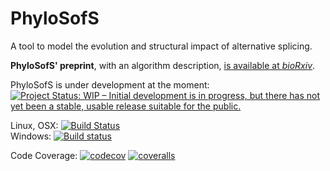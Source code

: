 # PhyloSofS

A tool to model the evolution and structural impact of alternative splicing.

**PhyloSofS' preprint**, with an algorithm description, [is available at *bioRxiv*](https://www.biorxiv.org/content/early/2017/03/23/119891).  

PhyloSofS is under development at the moment: [![Project Status: WIP – Initial development is in progress, but there has not yet been a stable, usable release suitable for the public.](http://www.repostatus.org/badges/latest/wip.svg)](http://www.repostatus.org/#wip)  

Linux, OSX: [![Build Status](https://travis-ci.org/PhyloSofS-Team/PhyloSofS.svg?branch=master)](https://travis-ci.org/PhyloSofS-Team/PhyloSofS)  
Windows: [![Build status](https://ci.appveyor.com/api/projects/status/jt1vvvawusokfx5c/branch/master?svg=true)](https://ci.appveyor.com/project/diegozea/phylosofs-fku85/branch/master)  
  
Code Coverage:
[![codecov](https://codecov.io/gh/PhyloSofS-Team/PhyloSofS/branch/master/graph/badge.svg)](https://codecov.io/gh/PhyloSofS-Team/PhyloSofS)
[![coveralls](https://coveralls.io/repos/github/PhyloSofS-Team/PhyloSofS/badge.svg?branch=master)](https://coveralls.io/github/PhyloSofS-Team/PhyloSofS?branch=master)  

